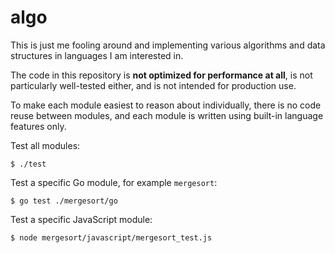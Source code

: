# algo

This is just me fooling around and implementing various algorithms and data structures in languages I am interested in.

The code in this repository is **not optimized for performance at all**, is not particularly well-tested either, and is not intended for production use.

To make each module easiest to reason about individually, there is no code reuse between modules, and each module is written using built-in language features only.

Test all modules:

```shell
$ ./test
```

Test a specific Go module, for example `mergesort`:

```shell
$ go test ./mergesort/go
```

Test a specific JavaScript module:

```shell
$ node mergesort/javascript/mergesort_test.js
```
